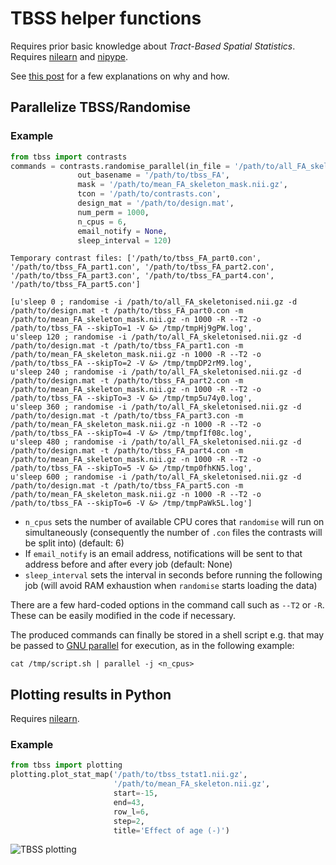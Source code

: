 # TBSS helper functions

Requires prior basic knowledge about _Tract-Based Spatial Statistics_. Requires [nilearn](http://nilearn.github.io) and [nipype](http://nipype.readthedocs.io).

See [this post](http://xgrg.github.io/parallelize-TBSS/) for a few explanations on why and how.

## Parallelize TBSS/Randomise

### Example

```python
from tbss import contrasts
commands = contrasts.randomise_parallel(in_file = '/path/to/all_FA_skeletonised.nii.gz', 
               out_basename = '/path/to/tbss_FA',
               mask = '/path/to/mean_FA_skeleton_mask.nii.gz',
               tcon = '/path/to/contrasts.con',
               design_mat = '/path/to/design.mat',
               num_perm = 1000,
               n_cpus = 6,
               email_notify = None,
               sleep_interval = 120)
```

```
Temporary contrast files: ['/path/to/tbss_FA_part0.con', '/path/to/tbss_FA_part1.con', '/path/to/tbss_FA_part2.con', '/path/to/tbss_FA_part3.con', '/path/to/tbss_FA_part4.con', '/path/to/tbss_FA_part5.con']

[u'sleep 0 ; randomise -i /path/to/all_FA_skeletonised.nii.gz -d /path/to/design.mat -t /path/to/tbss_FA_part0.con -m /path/to/mean_FA_skeleton_mask.nii.gz -n 1000 -R --T2 -o /path/to/tbss_FA --skipTo=1 -V &> /tmp/tmpHj9gPW.log',
u'sleep 120 ; randomise -i /path/to/all_FA_skeletonised.nii.gz -d /path/to/design.mat -t /path/to/tbss_FA_part1.con -m /path/to/mean_FA_skeleton_mask.nii.gz -n 1000 -R --T2 -o /path/to/tbss_FA --skipTo=2 -V &> /tmp/tmpDP2rM9.log',
u'sleep 240 ; randomise -i /path/to/all_FA_skeletonised.nii.gz -d /path/to/design.mat -t /path/to/tbss_FA_part2.con -m /path/to/mean_FA_skeleton_mask.nii.gz -n 1000 -R --T2 -o /path/to/tbss_FA --skipTo=3 -V &> /tmp/tmp5u74y0.log',
u'sleep 360 ; randomise -i /path/to/all_FA_skeletonised.nii.gz -d /path/to/design.mat -t /path/to/tbss_FA_part3.con -m /path/to/mean_FA_skeleton_mask.nii.gz -n 1000 -R --T2 -o /path/to/tbss_FA --skipTo=4 -V &> /tmp/tmpfIf08c.log',
u'sleep 480 ; randomise -i /path/to/all_FA_skeletonised.nii.gz -d /path/to/design.mat -t /path/to/tbss_FA_part4.con -m /path/to/mean_FA_skeleton_mask.nii.gz -n 1000 -R --T2 -o /path/to/tbss_FA --skipTo=5 -V &> /tmp/tmp0fhKN5.log',
u'sleep 600 ; randomise -i /path/to/all_FA_skeletonised.nii.gz -d /path/to/design.mat -t /path/to/tbss_FA_part5.con -m /path/to/mean_FA_skeleton_mask.nii.gz -n 1000 -R --T2 -o /path/to/tbss_FA --skipTo=6 -V &> /tmp/tmpPaWk5L.log']
```

* `n_cpus` sets the number of available CPU cores that `randomise` will run on simultaneously (consequently the number of `.con` files the contrasts will be split into) (default: 6)
* If `email_notify` is an email address, notifications will be sent to that address before and after every job (default: None)
* `sleep_interval` sets the interval in seconds before running the following job (will avoid RAM exhaustion when `randomise` starts loading the data)

There are a few hard-coded options in the command call such as `--T2` or `-R`. These can be easily modified in the code if necessary.

The produced commands can finally be stored in a shell script e.g. that may be passed to [GNU parallel](https://www.gnu.org/software/parallel/) for execution, as in the following example:

```
cat /tmp/script.sh | parallel -j <n_cpus>
```

## Plotting results in Python

Requires [nilearn](http://nilearn.github.io/).

### Example
```python
from tbss import plotting
plotting.plot_stat_map('/path/to/tbss_tstat1.nii.gz', 
                       '/path/to/mean_FA_skeleton.nii.gz', 
                       start=-15, 
                       end=43, 
                       row_l=6, 
                       step=2, 
                       title='Effect of age (-)')
```


![TBSS plotting](https://raw.githubusercontent.com/xgrg/tbss/master/doc/plotting.png)

